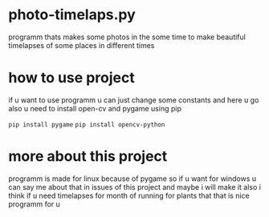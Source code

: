 # photo-timelaps.py
programm thats makes some photos in the some time to make beautiful timelapses of some places in different times

# how to use project
if u want to use programm u can just change some constants and here u go
also u need to install open-cv and pygame using pip

`pip install pygame`
`pip install opencv-python`

# more about this project
programm is made for linux because of pygame so if u want for windows u can say me about that in issues of this project and maybe i will make it
also i think if u need timelapses for month of running for plants that that is nice programm for u
